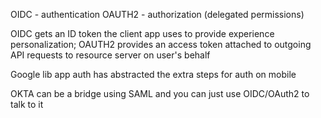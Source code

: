 OIDC - authentication
OAUTH2 - authorization (delegated permissions)

OIDC gets an ID token the client app uses to provide experience personalization; OAUTH2 provides an access token attached to outgoing API requests to resource server on user's behalf

Google lib app auth has abstracted the extra steps for auth on mobile

OKTA can be a bridge using SAML and you can just use OIDC/OAuth2 to talk to it



